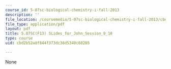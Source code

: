 ```yaml
---
course_id: 5-07sc-biological-chemistry-i-fall-2013
description: ''
file_location: /coursemedia/5-07sc-biological-chemistry-i-fall-2013/cbd2b52a8f844f373dc38d5348c88285_SLides_for_John_Session_9_10.pdf
file_type: application/pdf
layout: pdf
title: 5.07SC(F13) SLides_for_John_Session_9_10
type: course
uid: cbd2b52a8f844f373dc38d5348c88285

---
```

None